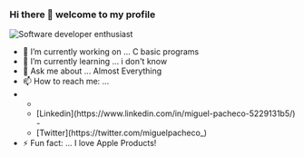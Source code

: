 ### Hi there 👋 welcome to my profile


<!-- <img src="https://www.freepik.com/free-vector/laptop-with-program-code-isometric-icon-software-development-programming-applications-dark-neon_4102879.htm#page=1&query=Coding&position=11"> -->
<!-- <img src="/images/971.jpg" > --> 
![Software developer enthusiast](https://pbs.twimg.com/profile_banners/1312192040235606018/1612728463/1500x500)

- 🔭 I’m currently working on ... C basic programs
- 🌱 I’m currently learning ... i don't know
- 💬 Ask me about ... Almost Everything
- 📫 How to reach me: ... 
- <ul>
- <li>[Linkedin](https://www.linkedin.com/in/miguel-pacheco-5229131b5/)</li>
  - <li>[Twitter](https://twitter.com/miguelpacheco_)</li>
  </ul>
- ⚡ Fun fact: ... I love Apple Products!
